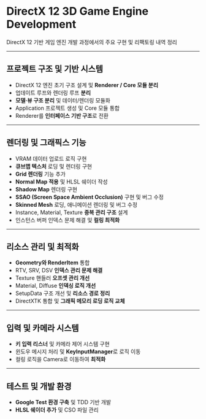 # DirectX 12 3D Game Engine Development
DirectX 12 기반 게임 엔진 개발 과정에서의 주요 구현 및 리팩토링 내역 정리

---

## 프로젝트 구조 및 기반 시스템
- DirectX 12 엔진 초기 구조 설계 및 **Renderer / Core 모듈 분리**
- 업데이트 루프와 렌더링 루프 **분리**
- **모델·뷰 구조 분리** 및 데이터/렌더링 모듈화
- Application 프로젝트 생성 및 Core 모듈 통합
- Renderer를 **인터페이스 기반 구조**로 전환

---

## 렌더링 및 그래픽스 기능
- VRAM 데이터 업로드 로직 구현
- **큐브맵 텍스처** 로딩 및 렌더링 구현
- **Grid 렌더링** 기능 추가
- **Normal Map 적용** 및 HLSL 쉐이더 작성
- **Shadow Map** 렌더링 구현
- **SSAO (Screen Space Ambient Occlusion)** 구현 및 버그 수정
- **Skinned Mesh** 로딩, 애니메이션 렌더링 및 버그 수정
- Instance, Material, Texture **중복 관리 구조** 설계
- 인스턴스 버퍼 인덱스 문제 해결 및 **컬링 최적화**

---

## 리소스 관리 및 최적화
- **Geometry와 RenderItem** 통합
- RTV, SRV, DSV **인덱스 관리 문제 해결**
- Texture 핸들러 **오프셋 관리 개선**
- Material, Diffuse **인덱싱 로직 개선**
- SetupData 구조 개선 및 **리소스 경로 정리**
- DirectXTK 통합 및 **그래픽 메모리 로딩 로직 교체**

---

## 입력 및 카메라 시스템
- **키 입력 리스너** 및 카메라 제어 시스템 구현
- 윈도우 메시지 처리 및 **KeyInputManager**로 로직 이동
- 컬링 로직을 Camera로 이동하여 **최적화**

---

## 테스트 및 개발 환경
- **Google Test 환경 구축** 및 TDD 기반 개발
- **HLSL 쉐이더 추가** 및 CSO 파일 관리
